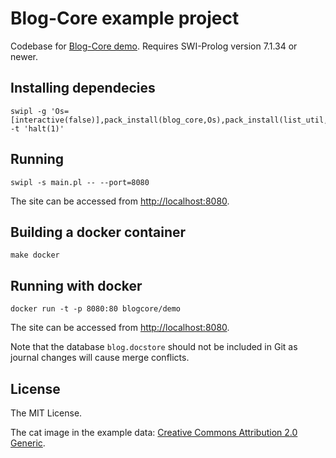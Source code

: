 # Blog-Core example project

Codebase for [Blog-Core demo](http://blog-core.net/page/demo). Requires SWI-Prolog version 7.1.34 or newer.

## Installing dependecies

    swipl -g 'Os=[interactive(false)],pack_install(blog_core,Os),pack_install(list_util,Os),halt' -t 'halt(1)'

## Running

    swipl -s main.pl -- --port=8080

The site can be accessed from <http://localhost:8080>.

## Building a docker container

    make docker

## Running with docker

    docker run -t -p 8080:80 blogcore/demo

The site can be accessed from <http://localhost:8080>.

Note that the database `blog.docstore` should not be included in Git as journal
changes will cause merge conflicts.

## License

The MIT License.

The cat image in the example data: [Creative Commons Attribution 2.0 Generic](http://en.wikipedia.org/wiki/Odd-eyed_cat#/media/File:June_odd-eyed-cat_cropped.jpg).